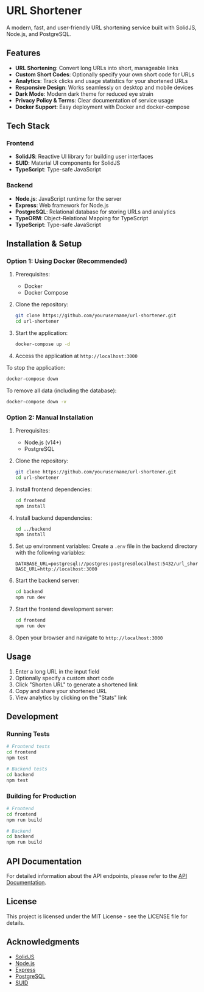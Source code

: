 # URL Shortener

A modern, fast, and user-friendly URL shortening service built with SolidJS, Node.js, and PostgreSQL.

## Features

- **URL Shortening**: Convert long URLs into short, manageable links
- **Custom Short Codes**: Optionally specify your own short code for URLs
- **Analytics**: Track clicks and usage statistics for your shortened URLs
- **Responsive Design**: Works seamlessly on desktop and mobile devices
- **Dark Mode**: Modern dark theme for reduced eye strain
- **Privacy Policy & Terms**: Clear documentation of service usage
- **Docker Support**: Easy deployment with Docker and docker-compose

## Tech Stack

### Frontend

- **SolidJS**: Reactive UI library for building user interfaces
- **SUID**: Material UI components for SolidJS
- **TypeScript**: Type-safe JavaScript

### Backend

- **Node.js**: JavaScript runtime for the server
- **Express**: Web framework for Node.js
- **PostgreSQL**: Relational database for storing URLs and analytics
- **TypeORM**: Object-Relational Mapping for TypeScript
- **TypeScript**: Type-safe JavaScript

## Installation & Setup

### Option 1: Using Docker (Recommended)

1. Prerequisites:

   - Docker
   - Docker Compose

2. Clone the repository:

   ```bash
   git clone https://github.com/yourusername/url-shortener.git
   cd url-shortener
   ```

3. Start the application:

   ```bash
   docker-compose up -d
   ```

4. Access the application at `http://localhost:3000`

To stop the application:

```bash
docker-compose down
```

To remove all data (including the database):

```bash
docker-compose down -v
```

### Option 2: Manual Installation

1. Prerequisites:

   - Node.js (v14+)
   - PostgreSQL

2. Clone the repository:

   ```bash
   git clone https://github.com/yourusername/url-shortener.git
   cd url-shortener
   ```

3. Install frontend dependencies:

   ```bash
   cd frontend
   npm install
   ```

4. Install backend dependencies:

   ```bash
   cd ../backend
   npm install
   ```

5. Set up environment variables:
   Create a `.env` file in the backend directory with the following variables:

   ```
   DATABASE_URL=postgresql://postgres:postgres@localhost:5432/url_shortener
   BASE_URL=http://localhost:3000
   ```

6. Start the backend server:

   ```bash
   cd backend
   npm run dev
   ```

7. Start the frontend development server:

   ```bash
   cd frontend
   npm run dev
   ```

8. Open your browser and navigate to `http://localhost:3000`

## Usage

1. Enter a long URL in the input field
2. Optionally specify a custom short code
3. Click "Shorten URL" to generate a shortened link
4. Copy and share your shortened URL
5. View analytics by clicking on the "Stats" link

## Development

### Running Tests

```bash
# Frontend tests
cd frontend
npm test

# Backend tests
cd backend
npm test
```

### Building for Production

```bash
# Frontend
cd frontend
npm run build

# Backend
cd backend
npm run build
```

## API Documentation

For detailed information about the API endpoints, please refer to the [API Documentation](API.md).

## License

This project is licensed under the MIT License - see the LICENSE file for details.

## Acknowledgments

- [SolidJS](https://www.solidjs.com/)
- [Node.js](https://nodejs.org/)
- [Express](https://expressjs.com/)
- [PostgreSQL](https://www.postgresql.org/)
- [SUID](https://suid.io/)
